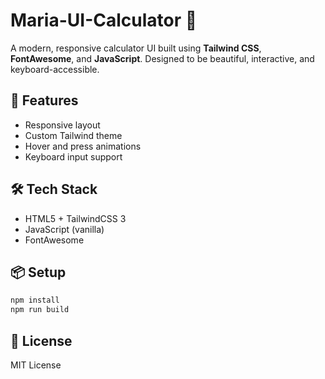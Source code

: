 
# Maria-UI-Calculator 🧮

A modern, responsive calculator UI built using **Tailwind CSS**, **FontAwesome**, and **JavaScript**. Designed to be beautiful, interactive, and keyboard-accessible.

## 🚀 Features
- Responsive layout
- Custom Tailwind theme
- Hover and press animations
- Keyboard input support

## 🛠️ Tech Stack
- HTML5 + TailwindCSS 3
- JavaScript (vanilla)
- FontAwesome

## 📦 Setup
```bash
npm install
npm run build
```

## 📄 License
MIT License
